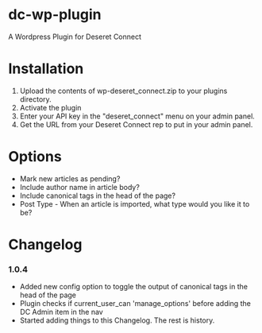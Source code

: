 dc-wp-plugin
============

A Wordpress Plugin for Deseret Connect

Installation
============
1. Upload the contents of wp-deseret_connect.zip to your plugins directory.
2. Activate the plugin
3. Enter your API key in the "deseret_connect" menu on your admin panel.
4. Get the URL from your Deseret Connect rep to put in your admin panel.

Options
============
* Mark new articles as pending?
* Include author name in article body?
* Include canonical tags in the head of the page?
* Post Type - When an article is imported, what type would you like it to be?

Changelog
============

### 1.0.4
* Added new config option to toggle the output of canonical tags in the head of the page
* Plugin checks if current_user_can 'manage_options' before adding the DC Admin item in the nav
* Started adding things to this Changelog. The rest is history.
